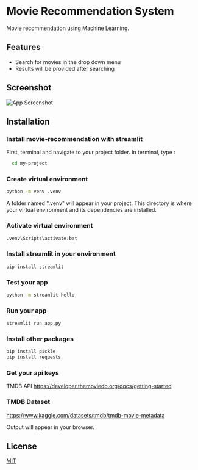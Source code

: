 
# Movie Recommendation System

Movie recommendation using Machine Learning. 

## Features

- Search for movies in the drop down menu
- Results will be provided after searching


## Screenshot

![App Screenshot](https://via.placeholder.com/468x300?text=App+Screenshot+Here)


## Installation

### Install movie-recommendation with streamlit

First, terminal and navigate to your project folder. In terminal, type :

```bash
  cd my-project
```

### Create virtual environment

```bash
python -m venv .venv
```

A folder named ".venv" will appear in your project. This directory is where your virtual environment and its dependencies are installed.

### Activate virtual environment

```bash
.venv\Scripts\activate.bat
```

### Install streamlit in your environment

```bash
pip install streamlit
```

### Test your app 

```bash
python -m streamlit hello
```

### Run your app 
```bash
streamlit run app.py
```

### Install other packages

```bash
pip install pickle
pip install requests
```

### Get your api keys
TMDB API 
https://developer.themoviedb.org/docs/getting-started

### TMDB Dataset
https://www.kaggle.com/datasets/tmdb/tmdb-movie-metadata

Output will appear in your browser.
## License

[MIT](https://choosealicense.com/licenses/mit/)

